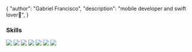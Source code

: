 {
  "author": "Gabriel Francisco",
  "description": "mobile developer and swift lover🪽",
}

### Skills
<div>
<img src= "https://img.shields.io/badge/Python-3776AB?style=for-the-badge&logo=python&logoColor=white">
<img src= "https://img.shields.io/badge/Swift-FA7343?style=for-the-badge&logo=swift&logoColor=white">
<img src= "https://img.shields.io/badge/iOS-000000?style=for-the-badge&logo=ios&logoColor=white">
<img src= "https://img.shields.io/badge/mac%20os-000000?style=for-the-badge&logo=apple&logoColor=white">
<img src= "https://img.shields.io/badge/Apple-MacBook_Pro_2012-999999?style=for-the-badge&logo=apple&logoColor=white">
<img src= "https://img.shields.io/badge/PyCharm-000000.svg?&style=for-the-badge&logo=PyCharm&logoColor=white">
<img src= "https://img.shields.io/badge/Xcode-007ACC?style=for-the-badge&logo=Xcode&logoColor=white">
</div>

